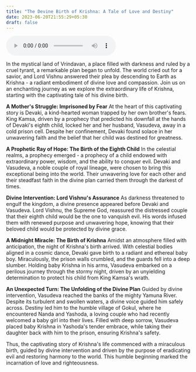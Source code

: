 ```yaml
---
title: "The Devine Birth of Krishna: A Tale of Love and Destiny"
date: 2023-06-20T21:55:29+05:30
draft: false
---
```


<audio controls>
    <source src="/readout/the-devine-birth-of-krishna.mp3" type="audio/mpeg">
</audio>

In the mystical land of Vrindavan, a place filled with darkness and ruled by a cruel tyrant, a remarkable plan began to unfold. The world cried out for a savior, and Lord Vishnu answered their plea by descending to Earth as Krishna - a radiant embodiment of divine love and compassion. Join us on an enchanting journey as we explore the extraordinary life of Krishna, starting with the captivating tale of his divine birth.

**A Mother's Struggle: Imprisoned by Fear**
At the heart of this captivating story is Devaki, a kind-hearted woman trapped by her own brother's fears. King Kamsa, driven by a prophecy that predicted his downfall at the hands of Devaki's eighth child, locked her and her husband, Vasudeva, away in a cold prison cell. Despite her confinement, Devaki found solace in her unwavering faith and the belief that her child was destined for greatness.

**A Prophetic Ray of Hope: The Birth of the Eighth Child**
In the celestial realms, a prophecy emerged - a prophecy of a child endowed with extraordinary power, wisdom, and the ability to conquer evil. Devaki and Vasudeva, a noble couple of royal lineage, were chosen to bring this exceptional being into the world. Their unwavering love for each other and their steadfast faith in the divine plan carried them through the darkest of times.

**Divine Intervention: Lord Vishnu's Assurance**
As darkness threatened to engulf the kingdom, a divine presence appeared before Devaki and Vasudeva. Lord Vishnu, the Supreme God, reassured the distressed couple that their eighth child would be the one to vanquish evil. His words infused them with renewed purpose and unwavering hope, knowing that their beloved child would be protected by divine grace.

**A Midnight Miracle: The Birth of Krishna**
Amidst an atmosphere filled with anticipation, the night of Krishna's birth arrived. With celestial bodies aligned in a cosmic dance, Devaki gave birth to a radiant and ethereal baby boy. Miraculously, the prison walls crumbled, and the guards fell into a deep slumber. Holding baby Krishna in his arms, Vasudeva embarked on a perilous journey through the stormy night, driven by an unyielding determination to protect his child from King Kamsa's wrath.

**An Unexpected Turn: The Unfolding of the Divine Plan**
Guided by divine intervention, Vasudeva reached the banks of the mighty Yamuna River. Despite its turbulent and swollen waters, a divine voice guided him safely across. Destiny led him to the humble village of Gokul, where he encountered Nanda and Yashoda, a loving couple who had recently welcomed a baby girl into their lives. Filled with deep sorrow, Vasudeva placed baby Krishna in Yashoda's tender embrace, while taking their daughter back with him to the prison, ensuring Krishna's safety.

Thus, the captivating story of Krishna's life commenced with a miraculous birth, guided by divine intervention and driven by the purpose of eradicating evil and restoring harmony to the world. This humble beginning marked the incarnation of love and righteousness.

